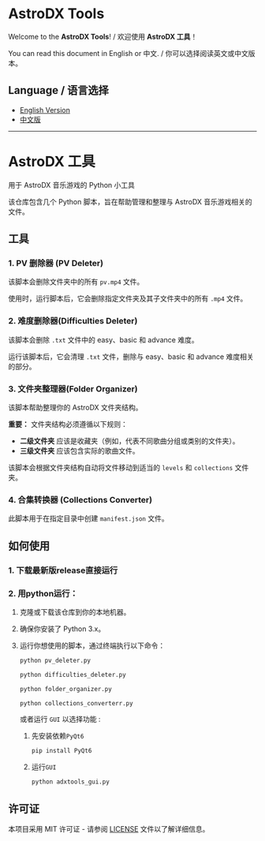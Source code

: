 # AstroDX Tools

Welcome to the **AstroDX Tools**! / 欢迎使用 **AstroDX 工具**！

You can read this document in English or 中文. / 你可以选择阅读英文或中文版本。

## Language / 语言选择

- [English Version](README.md)
- [中文版](README.zh.md)

---
# AstroDX 工具

用于 AstroDX 音乐游戏的 Python 小工具

该仓库包含几个 Python 脚本，旨在帮助管理和整理与 AstroDX 音乐游戏相关的文件。

## 工具

### 1. **PV 删除器** (PV Deleter)
该脚本会删除文件夹中的所有 `pv.mp4` 文件。

使用时，运行脚本后，它会删除指定文件夹及其子文件夹中的所有 `.mp4` 文件。

### 2. **难度删除器**(Difficulties Deleter)
该脚本会删除 `.txt` 文件中的 easy、basic 和 advance 难度。

运行该脚本后，它会清理 `.txt` 文件，删除与 easy、basic 和 advance 难度相关的部分。

### 3. **文件夹整理器**(Folder Organizer)
该脚本帮助整理你的 AstroDX 文件夹结构。

**重要：** 文件夹结构必须遵循以下规则：
- **二级文件夹** 应该是收藏夹（例如，代表不同歌曲分组或类别的文件夹）。
- **三级文件夹** 应该包含实际的歌曲文件。

该脚本会根据文件夹结构自动将文件移动到适当的 `levels` 和 `collections` 文件夹。
### 4. **合集转换器** (Collections Converter)
此脚本用于在指定目录中创建 `manifest.json` 文件。
## 如何使用
### 1. 下载最新版release直接运行
### 2. 用python运行：
1. 克隆或下载该仓库到你的本地机器。
2. 确保你安装了 Python 3.x。
3. 运行你想使用的脚本，通过终端执行以下命令：
   
   ```bash
   python pv_deleter.py
   ```

   
   ```bash
   python difficulties_deleter.py
   ```


   ```bash
   python folder_organizer.py
   ```
   
   ```bash
   python collections_converterr.py
   ```
   或者运行 `GUI` 以选择功能 :
   1. 先安装依赖`PyQt6`
      ```bash
      pip install PyQt6
      ```
   2. 运行`GUI`
      ```bash
      python adxtools_gui.py
      ```

## 许可证

本项目采用 MIT 许可证 - 请参阅 [LICENSE](./LICENSE) 文件以了解详细信息。

